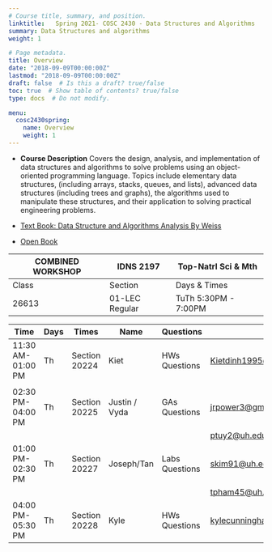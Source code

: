 ```yaml
---
# Course title, summary, and position.
linktitle:   Spring 2021- COSC 2430 - Data Structures and Algorithms
summary: Data Structures and algorithms
weight: 1

# Page metadata.
title: Overview
date: "2018-09-09T00:00:00Z"
lastmod: "2018-09-09T00:00:00Z"
draft: false  # Is this a draft? true/false
toc: true  # Show table of contents? true/false
type: docs  # Do not modify.

menu:
  cosc2430spring:
    name: Overview
    weight: 1
---
```



*  **Course Description** 
 Covers the design, analysis, and implementation of data structures and algorithms to solve problems using an object-oriented programming language. Topics include elementary data structures, (including arrays, stacks, queues, and lists), advanced data structures (including trees and graphs), the algorithms used to manipulate these structures, and their application to solving practical engineering problems.

*  [Text Book: Data Structure and Algorithms Analysis By Weiss](http://www.uoitc.edu.iq/images/documents/informatics-institute/Competitive_exam/DataStructures.pdf)
<!--- <img class="centered" src="{% static 'img/Weiss288.jpg'  %}"> Textbook -->
*  [Open Book](https://open.umn.edu/opentextbooks/textbooks/open-data-structures-an-introduction)


| COMBINED WORKSHOP 	| IDNS 2197      	| Top-Natrl Sci & Mth  	|
|-------------------	|----------------	|----------------------	|
| Class             	| Section        	| Days & Times         	|
| 26613             	| 01-LEC Regular 	| TuTh 5:30PM - 7:00PM 	|


| Time              | Days | Times         | Name          | Questions      | Email                        |
|-------------------|------|---------------|---------------|----------------|------------------------------|
| 11:30 AM-01:00 PM | Th   | Section 20224 | Kiet          | HWs Questions  | Kietdinh1995@gmail.com       |
|                   |      |               |               |                |                              |
| 02:30 PM-04:00 PM | Th   | Section 20225 | Justin / Vyda | GAs Questions  | jrpower3@gmail.com           |
|                   |      |               |               |                | ptuy2@uh.edu                 |
| 01:00 PM-02:30 PM | Th   | Section 20227 | Joseph/Tan    | Labs Questions | skim91@uh.edu                |
|                   |      |               |               |                | tpham45@uh.edu               |
| 04:00 PM-05:30 PM | Th   | Section 20228 | Kyle          | HWs Questions  | kylecunningham9999@gmail.com |